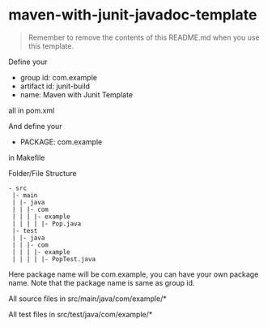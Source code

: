 # maven-with-junit-javadoc-template

> Remember to remove the contents of this README.md when you use this template.

Define your 
- group id: com.example
- artifact id: junit-build
- name: Maven with Junit Template

all in pom.xml

And define your
- PACKAGE: com.example

in Makefile

Folder/File Structure

```
- src
 |- main
 | |- java
 | | |- com
 | | | |- example
 | | | | |- Pop.java
 |- test
 | |- java
 | | |- com
 | | | |- example
 | | | | |- PopTest.java
```

Here package name will be com.example, you can have your own package name. Note that the package name is same as group id.

All source files in src/main/java/com/example/*

All test files in src/test/java/com/example/*

